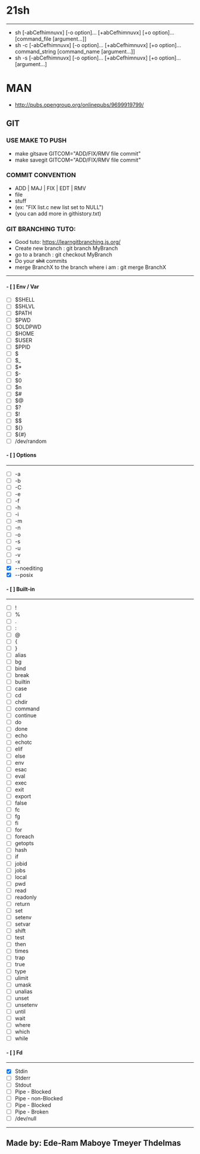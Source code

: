 # 21sh
___

- sh [-abCefhimnuvx] [-o option]... [+abCefhimnuvx] [+o option]... [command_file [argument...]]
- sh -c [-abCefhimnuvx] [-o option]... [+abCefhimnuvx] [+o option]... command_string [command_name [argument...]]
- sh -s [-abCefhimnuvx] [-o option]... [+abCefhimnuvx] [+o option]... [argument...]

# MAN
- http://pubs.opengroup.org/onlinepubs/9699919799/

## GIT
### USE MAKE TO PUSH
- make gitsave GITCOM="ADD/FIX/RMV file commit"
- make savegit GITCOM="ADD/FIX/RMV file commit"
### COMMIT CONVENTION
- ADD | MAJ | FIX | EDT | RMV
- file
- stuff
- (ex: "FIX list.c new list set to NULL")
- (you can add more in githistory.txt)
### **GIT BRANCHING TUTO:**
- Good tuto: https://learngitbranching.js.org/
- Create new branch						:	git branch MyBranch
- go to a branch							:	git checkout MyBranch
- Do your ~~shit~~ commits
- merge BranchX to the branch where i am	:	git merge BranchX

___
#### - [ ] Env / Var 
- [ ] $SHELL 
- [ ] $SHLVL 
- [ ] $PATH 
- [ ] $PWD 
- [ ] $OLDPWD
- [ ] $HOME
- [ ] $USER
- [ ] $PPID
- [ ] $
- [ ] $_
- [ ] $*
- [ ] $-
- [ ] $0
- [ ] $n
- [ ] $# 
- [ ] $@
- [ ] $? 
- [ ] $!
- [ ] $$
- [ ] ${}
- [ ] ${#}
- [ ] /dev/random

#### - [ ] Options
___
- [ ] -a
- [ ] -b
- [ ] -C
- [ ] -e
- [ ] -f
- [ ] -h
- [ ] -i
- [ ] -m
- [ ] -n
- [ ] -o
- [ ] -s
- [ ] -u
- [ ] -v
- [ ] -x
- [x] --noediting 
- [x] --posix 

#### - [ ] Built-in
___
- [ ] !
- [ ] %
- [ ] .
- [ ] :
- [ ] @
- [ ] {
- [ ] }
- [ ] alias
- [ ] bg
- [ ] bind
- [ ] break
- [ ] builtin
- [ ] case
- [ ] cd
- [ ] chdir
- [ ] command
- [ ] continue
- [ ] do
- [ ] done
- [ ] echo
- [ ] echotc
- [ ] elif
- [ ] else
- [ ] env
- [ ] esac
- [ ] eval
- [ ] exec
- [ ] exit
- [ ] export
- [ ] false
- [ ] fc
- [ ] fg
- [ ] fi
- [ ] for
- [ ] foreach
- [ ] getopts
- [ ] hash
- [ ] if
- [ ] jobid
- [ ] jobs
- [ ] local
- [ ] pwd
- [ ] read
- [ ] readonly
- [ ] return
- [ ] set
- [ ] setenv
- [ ] setvar
- [ ] shift
- [ ] test
- [ ] then
- [ ] times
- [ ] trap
- [ ] true
- [ ] type
- [ ] ulimit
- [ ] umask
- [ ] unalias
- [ ] unset
- [ ] unsetenv
- [ ] until
- [ ] wait
- [ ] where
- [ ] which
- [ ] while

#### - [ ] Fd
___
- [x] Stdin
- [ ] Stderr
- [ ] Stdout
- [ ] Pipe - Blocked
- [ ] Pipe - non-Blocked
- [ ] Pipe - Blocked
- [ ] Pipe - Broken
- [ ] /dev/null
---
Made by: Ede-Ram Maboye Tmeyer Thdelmas
---
